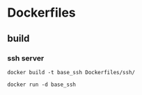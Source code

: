 # Dockerfiles

## build

### ssh server

```
docker build -t base_ssh Dockerfiles/ssh/
```

```
docker run -d base_ssh
```